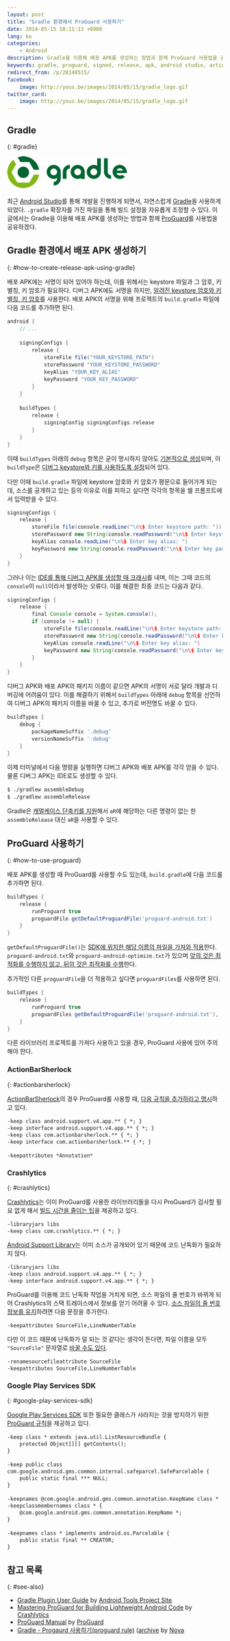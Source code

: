 ```yaml
---
layout: post
title: "Gradle 환경에서 ProGuard 사용하기"
date: 2014-05-15 18:11:13 +0900
lang: ko
categories:
    - Android
description: Gradle을 이용해 배포 APK를 생성하는 방법과 함께 ProGuard 사용법을 공유한다.
keywords: gradle, proguard, signed, release, apk, android studio, actionbarsherlock, crashlytics, google play services sdk
redirect_from: /p/20140515/
facebook:
    image: http://yous.be/images/2014/05/15/gradle_logo.gif
twitter_card:
    image: http://yous.be/images/2014/05/15/gradle_logo.gif
---
```


## Gradle
{: #gradle}

![Gradle](/images/2014/05/15/gradle_logo.gif "Gradle")

최근 [Android Studio][]를 통해 개발을 진행하게 되면서, 자연스럽게 [Gradle][]을 사용하게 되었다. `.gradle` 확장자를 가진 파일을 통해 빌드 설정을 자유롭게 조정할 수 있다. 이 글에서는 Gradle을 이용해 배포 APK를 생성하는 방법과 함께 [ProGuard][]를 사용법을 공유하겠다.

[Android Studio]: https://developer.android.com/studio
[Gradle]: https://gradle.org
[ProGuard]: https://www.guardsquare.com/en/products/proguard

## Gradle 환경에서 배포 APK 생성하기
{: #how-to-create-release-apk-using-gradle}

배포 APK에는 서명이 되어 있어야 하는데, 이를 위해서는 keystore 파일과 그 암호, 키 별칭, 키 암호가 필요하다. 디버그 APK에도 서명을 하지만, [알려진 keystore 암호와 키 별칭, 키 암호][Signing in Debug Mode]를 사용한다. 배포 APK의 서명을 위해 프로젝트의 `build.gradle` 파일에 다음 코드를 추가하면 된다.

[Signing in Debug Mode]: https://developer.android.com/studio/publish/app-signing#debug-mode

``` groovy
android {
    // ...

    signingConfigs {
        release {
            storeFile file("YOUR_KEYSTORE_PATH")
            storePassword "YOUR_KEYSTORE_PASSWORD"
            keyAlias "YOUR_KEY_ALIAS"
            keyPassword "YOUR_KEY_PASSWORD"
        }
    }

    buildTypes {
        release {
            signingConfig signingConfigs.release
        }
    }
}
```

이때 `buildTypes` 아래의 `debug` 항목은 굳이 명시하지 않아도 [기본적으로 생성][TOC-Build-Types]되며, 이 `buildType`은 [디버그 keystore와 키를 사용하도록 설정][TOC-Signing-Configurations]되어 있다.

[TOC-Build-Types]: http://tools.android.com/tech-docs/new-build-system/user-guide#TOC-Build-Types
[TOC-Signing-Configurations]: http://tools.android.com/tech-docs/new-build-system/user-guide#TOC-Signing-Configurations

다만 이때 `build.gradle` 파일에 keystore 암호와 키 암호가 평문으로 들어가게 되는데, 소스를 공개하고 있는 등의 이유로 이를 피하고 싶다면 각각의 항목을 쉘 프롬프트에서 입력받을 수 있다.

``` groovy
signingConfigs {
    release {
        storeFile file(console.readLine("\n\$ Enter keystore path: "))
        storePassword new String(console.readPassword("\n\$ Enter keystore password: "))
        keyAlias console.readLine("\n\$ Enter key alias: ")
        keyPassword new String(console.readPassword("\n\$ Enter key password: "))
    }
}
```

그러나 이는 [IDE를 통해 디버그 APK를 생성할 때 크래시][How to create a release signed apk file using Gradle?]를 내며, 이는 그때 코드의 `console`이 `null`이라서 발생하는 오류다. 이를 해결한 최종 코드는 다음과 같다.

[How to create a release signed apk file using Gradle?]: https://stackoverflow.com/questions/18328730/how-to-create-a-release-signed-apk-file-using-gradle#19210105

``` groovy
signingConfigs {
    release {
        final Console console = System.console();
        if (console != null) {
            storeFile file(console.readLine("\n\$ Enter keystore path: "))
            storePassword new String(console.readPassword("\n\$ Enter keystore password: "))
            keyAlias console.readLine("\n\$ Enter key alias: ")
            keyPassword new String(console.readPassword("\n\$ Enter key password: "))
        }
    }
}
```

디버그 APK와 배포 APK의 패키지 이름이 같으면 APK의 서명이 서로 달라 개발과 디버깅에 어려움이 있다. 이를 해결하기 위해서 `buildTypes` 아래에 `debug` 항목을 선언하여 디버그 APK의 패키지 이름을 바꿀 수 있고, 추가로 버전명도 바꿀 수 있다.

``` groovy
buildTypes {
    debug {
        packageNameSuffix '.debug'
        versionNameSuffix '-debug'
    }
}
```

이제 터미널에서 다음 명령을 실행하면 디버그 APK와 배포 APK를 각각 얻을 수 있다. 물론 디버그 APK는 IDE로도 생성할 수 있다.

``` sh
$ ./gradlew assembleDebug
$ ./gradlew assembleRelease
```

Gradle은 [캐멀케이스 단축키를 지원][TOC-Android-tasks]해서 `aR`에 해당하는 다른 명령이 없는 한 `assembleRelease` 대신 `aR`을 사용할 수 있다.

[TOC-Android-tasks]: http://tools.android.com/tech-docs/new-build-system/user-guide#TOC-Android-tasks

<!-- more -->

## ProGuard 사용하기
{: #how-to-use-proguard}

배포 APK를 생성할 때 ProGuard를 사용할 수도 있는데, `build.gradle`에 다음 코드를 추가하면 된다.

``` groovy
buildTypes {
    release {
        runProguard true
        proguardFile getDefaultProguardFile('proguard-android.txt')
    }
}
```

`getDefaultProguardFile()`는 [SDK에 위치한 해당 이름의 파일을 가져와 적용][TOC-Running-ProGuard]한다. `proguard-android.txt`와 `proguard-android-optimize.txt`가 있으며 [앞의 것은 최적화를 수행하지 않고, 뒤의 것은 최적화를 수행][TOC-Running-ProGuard]한다.

[TOC-Running-ProGuard]: http://tools.android.com/tech-docs/new-build-system/user-guide#TOC-Running-ProGuard

추가적인 다른 `proguardFile`을 더 적용하고 싶다면 `proguardFiles`를 사용하면 된다.

``` groovy
buildTypes {
    release {
        runProguard true
        proguardFiles getDefaultProguardFile('proguard-android.txt'), 'proguard-project.txt'
    }
}
```

다른 라이브러리 프로젝트를 가져다 사용하고 있을 경우, ProGuard 사용에 있어 주의해야 한다.

### ActionBarSherlock
{: #actionbarsherlock}

[ActionBarSherlock][]의 경우 ProGuard를 사용할 때, [다음 규칙을 추가하라고 명시][ActionBarSherlock FAQ]하고 있다.

[ActionBarSherlock]: http://actionbarsherlock.com
[ActionBarSherlock FAQ]: http://actionbarsherlock.com/faq.html

```
-keep class android.support.v4.app.** { *; }
-keep interface android.support.v4.app.** { *; }
-keep class com.actionbarsherlock.** { *; }
-keep interface com.actionbarsherlock.** { *; }

-keepattributes *Annotation*
```

### Crashlytics
{: #crashlytics}

[Crashlytics][]는 이미 ProGuard를 사용한 라이브러리들을 다시 ProGuard가 검사할 필요 없게 해서 [빌드 시간을 줄이는 팁][Mastering ProGuard for Building Lightweight Android Code]을 제공하고 있다.

[Crashlytics]: https://try.crashlytics.com
[Mastering ProGuard for Building Lightweight Android Code]: https://fabric.io/blog/2014/02/18/mastering-proguard-for-building-lightweight-android-code

```
-libraryjars libs
-keep class com.crashlytics.** { *; }
```

[Android Support Library][]는 이미 소스가 공개되어 있기 때문에 코드 난독화가 필요하지 않다.

[Android Support Library]: https://developer.android.com/topic/libraries/support-library/

```
-libraryjars libs
-keep class android.support.v4.app.** { *; }
-keep interface android.support.v4.app.** { *; }
```

ProGuard를 이용해 코드 난독화 작업을 거치게 되면, 소스 파일의 줄 번호가 바뀌게 되어 Crashlytics의 스택 트레이스에서 정보를 얻기 어려울 수 있다. [소스 파일의 줄 번호 정보를 유지][Android Studio and IntelliJ with ProGuard]하려면 다음 문장을 추가한다.

[Android Studio and IntelliJ with ProGuard]: https://support.crashlytics.com/knowledgebase/articles/202926-android-studio-and-intellij-with-proguard

```
-keepattributes SourceFile,LineNumberTable
```

다만 이 코드 때문에 난독화가 덜 되는 것 같다는 생각이 든다면, 파일 이름을 모두 `"SourceFile"` 문자열로 [바꿀 수도 있다][Producing useful obfuscated stack traces].

[Producing useful obfuscated stack traces]: https://www.guardsquare.com/en/products/proguard/manual/examples#stacktrace

```
-renamesourcefileattribute SourceFile
-keepattributes SourceFile,LineNumberTable
```

### Google Play Services SDK
{: #google-play-services-sdk}

[Google Play Services SDK][] 또한 필요한 클래스가 사라지는 것을 방지하기 위한 [ProGuard 규칙][Create a Proguard Exception]을 제공하고 있다.

[Google Play Services SDK]: https://developers.google.com/android/guides/overview
[Create a Proguard Exception]: https://developer.android.com/google/play-services/setup.html#Proguard

```
-keep class * extends java.util.ListResourceBundle {
    protected Object[][] getContents();
}

-keep public class com.google.android.gms.common.internal.safeparcel.SafeParcelable {
    public static final *** NULL;
}

-keepnames @com.google.android.gms.common.annotation.KeepName class *
-keepclassmembernames class * {
    @com.google.android.gms.common.annotation.KeepName *;
}

-keepnames class * implements android.os.Parcelable {
    public static final ** CREATOR;
}
```

## 참고 목록
{: #see-also}

- [Gradle Plugin User Guide](http://tools.android.com/tech-docs/new-build-system/user-guide) by [Android Tools Project Site](http://tools.android.com)
- [Mastering ProGuard for Building Lightweight Android Code][] by [Crashlytics][]
- [ProGuard Manual](https://www.guardsquare.com/en/products/proguard/manual) by [ProGuard][]
- [Gradle - Progaurd 사용하기(proguard rule)](http://novafactory.net/archives/2845) ([archive](https://web.archive.org/web/20160805062722/http://novafactory.net/archives/2845) by [Nova](https://plus.google.com/113131691466488717287)
